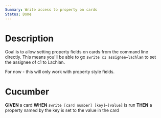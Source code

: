```yaml
---
Summary: Write access to property on cards
Status: Done
---
```


# Description

Goal is to allow setting property fields on cards from the command line
directly. This means you'll be able to go `swrite c1 assignee=lachlan` to set
the assignee of c1 to Lachlan.

For now - this will only work with property style fields.

# Cucumber

**GIVEN** a card
**WHEN** `swrite [card number] [key]=[value]` is run
**THEN** a property named by the key is set to the value in the card
